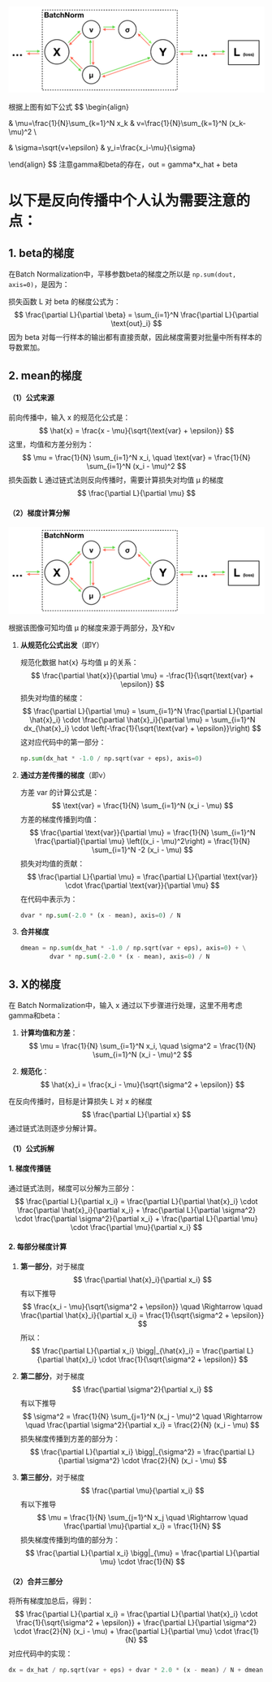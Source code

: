 ![img](https://raw.githubusercontent.com/cs231n/cs231n.github.io/master/assets/a2/batchnorm_graph.png)

根据上图有如下公式
$$
\begin{align}

& \mu=\frac{1}{N}\sum_{k=1}^N x_k  &  v=\frac{1}{N}\sum_{k=1}^N (x_k-\mu)^2 \\

& \sigma=\sqrt{v+\epsilon}     &  y_i=\frac{x_i-\mu}{\sigma}

\end{align}
$$
注意gamma和beta的存在，out = gamma*x_hat + beta



# 以下是反向传播中个人认为需要注意的点：

## 1. beta的梯度

在Batch Normalization中，平移参数beta的梯度之所以是 `np.sum(dout, axis=0)`，是因为：

损失函数 L 对 beta 的梯度公式为：
$$
\frac{\partial L}{\partial \beta} = \sum_{i=1}^N \frac{\partial L}{\partial \text{out}_i}
$$
因为 beta 对每一行样本的输出都有直接贡献，因此梯度需要对批量中所有样本的导数累加。



## 2. mean的梯度

#### （1）公式来源

前向传播中，输入 x 的规范化公式是：
$$
\hat{x} = \frac{x - \mu}{\sqrt{\text{var} + \epsilon}}
$$
这里，均值和方差分别为：
$$
\mu = \frac{1}{N} \sum_{i=1}^N x_i, \quad \text{var} = \frac{1}{N} \sum_{i=1}^N (x_i - \mu)^2
$$
损失函数 L 通过链式法则反向传播时，需要计算损失对均值 μ 的梯度 
$$
\frac{\partial L}{\partial \mu}
$$

#### （2）梯度计算分解

![img](https://raw.githubusercontent.com/cs231n/cs231n.github.io/master/assets/a2/batchnorm_graph.png)

根据该图像可知均值 μ 的梯度来源于两部分，及Y和v

1. **从规范化公式出发**（即Y）

   规范化数据 hat{x} 与均值 μ 的关系：
   $$
   \frac{\partial \hat{x}}{\partial \mu} = -\frac{1}{\sqrt{\text{var} + \epsilon}}
   $$
   损失对均值的梯度：
   $$
   \frac{\partial L}{\partial \mu} = \sum_{i=1}^N \frac{\partial L}{\partial \hat{x}_i} \cdot \frac{\partial \hat{x}_i}{\partial \mu} = \sum_{i=1}^N dx_{\hat{x}_i} \cdot \left(-\frac{1}{\sqrt{\text{var} + \epsilon}}\right)
   $$
   这对应代码中的第一部分：

   ```python
   np.sum(dx_hat * -1.0 / np.sqrt(var + eps), axis=0)
   ```

2. **通过方差传播的梯度**（即v）

   方差 var 的计算公式是：
   $$
   \text{var} = \frac{1}{N} \sum_{i=1}^N (x_i - \mu)
   $$
   方差的梯度传播到均值：
   $$
   \frac{\partial \text{var}}{\partial \mu} = \frac{1}{N} \sum_{i=1}^N \frac{\partial}{\partial \mu} \left((x_i - \mu)^2\right) = \frac{1}{N} \sum_{i=1}^N -2 (x_i - \mu)
   $$
   损失对均值的贡献：
   $$
   \frac{\partial L}{\partial \mu} = \frac{\partial L}{\partial \text{var}} \cdot \frac{\partial \text{var}}{\partial \mu}
   $$
   在代码中表示为：

   ```python
   dvar * np.sum(-2.0 * (x - mean), axis=0) / N
   ```

3. **合并梯度** 

   ```python
   dmean = np.sum(dx_hat * -1.0 / np.sqrt(var + eps), axis=0) + \
           dvar * np.sum(-2.0 * (x - mean), axis=0) / N
   ```



## 3. X的梯度

在 Batch Normalization中，输入 x 通过以下步骤进行处理，这里不用考虑gamma和beta：

1. **计算均值和方差**：
   $$
   \mu = \frac{1}{N} \sum_{i=1}^N x_i, \quad \sigma^2 = \frac{1}{N} \sum_{i=1}^N (x_i - \mu)^2
   $$
   

2. **规范化**：
   $$
   \hat{x}_i = \frac{x_i - \mu}{\sqrt{\sigma^2 + \epsilon}}
   $$
   

在反向传播时，目标是计算损失 L 对 x 的梯度 
$$
\frac{\partial L}{\partial x}
$$
通过链式法则逐步分解计算。

#### （1）公式拆解

#### 1. 梯度传播链

通过链式法则，梯度可以分解为三部分：
$$
\frac{\partial L}{\partial x_i} = \frac{\partial L}{\partial \hat{x}_i} \cdot \frac{\partial \hat{x}_i}{\partial x_i} + \frac{\partial L}{\partial \sigma^2} \cdot \frac{\partial \sigma^2}{\partial x_i} + \frac{\partial L}{\partial \mu} \cdot \frac{\partial \mu}{\partial x_i}
$$

#### 2. 每部分梯度计算

1. **第一部分**，对于梯度
   $$
   \frac{\partial \hat{x}_i}{\partial x_i}
   $$
   有以下推导
   $$
   \frac{x_i - \mu}{\sqrt{\sigma^2 + \epsilon}} \quad \Rightarrow \quad \frac{\partial \hat{x}_i}{\partial x_i} = \frac{1}{\sqrt{\sigma^2 + \epsilon}}
   $$
   所以：
   $$
   \frac{\partial L}{\partial x_i} \bigg|_{\hat{x}_i} = \frac{\partial L}{\partial \hat{x}_i} \cdot \frac{1}{\sqrt{\sigma^2 + \epsilon}}
   $$

2. **第二部分**，对于梯度
   $$
   \frac{\partial \sigma^2}{\partial x_i}
   $$
   有以下推导
   $$
   \sigma^2 = \frac{1}{N} \sum_{j=1}^N (x_j - \mu)^2 \quad \Rightarrow \quad \frac{\partial \sigma^2}{\partial x_i} = \frac{2}{N} (x_i - \mu)
   $$
   损失梯度传播到方差的部分为：
   $$
   \frac{\partial L}{\partial x_i} \bigg|_{\sigma^2} = \frac{\partial L}{\partial \sigma^2} \cdot \frac{2}{N} (x_i - \mu)
   $$

3. **第三部分**，对于梯度
   $$
   \frac{\partial \mu}{\partial x_i}
   $$
   有以下推导
   $$
   \mu = \frac{1}{N} \sum_{j=1}^N x_j \quad \Rightarrow \quad \frac{\partial \mu}{\partial x_i} = \frac{1}{N}
   $$
   损失梯度传播到均值的部分为：
   $$
   \frac{\partial L}{\partial x_i} \bigg|_{\mu} = \frac{\partial L}{\partial \mu} \cdot \frac{1}{N}
   $$

#### （2）合并三部分

将所有梯度加总后，得到：
$$
\frac{\partial L}{\partial x_i} = \frac{\partial L}{\partial \hat{x}_i} \cdot \frac{1}{\sqrt{\sigma^2 + \epsilon}} + \frac{\partial L}{\partial \sigma^2} \cdot \frac{2}{N} (x_i - \mu) + \frac{\partial L}{\partial \mu} \cdot \frac{1}{N}
$$
对应代码中的实现：

```python
dx = dx_hat / np.sqrt(var + eps) + dvar * 2.0 * (x - mean) / N + dmean / N
```